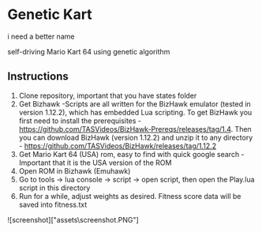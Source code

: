 Genetic Kart
==========
i need a better name

self-driving Mario Kart 64 using genetic algorithm

Instructions
------------
1. Clone repository, important that you have states folder
2. Get Bizhawk
    -Scripts are all written for the BizHawk emulator (tested in version 1.12.2), which has embedded Lua scripting. To get BizHawk you first need to install the prerequisites - https://github.com/TASVideos/BizHawk-Prereqs/releases/tag/1.4. Then you can download BizHawk (version 1.12.2) and unzip it to any directory - https://github.com/TASVideos/BizHawk/releases/tag/1.12.2
3. Get Mario Kart 64 (USA) rom, easy to find with quick google search
    -Important that it is the USA version of the ROM
4. Open ROM in Bizhawk (Emuhawk)
5. Go to tools -> lua console -> script -> open script, then open the Play.lua script in this directory
6. Run for a while, adjust weights as desired. Fitness score data will be saved into fitness.txt

![screenshot]["assets\screenshot.PNG"]